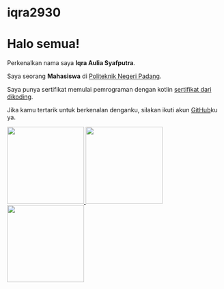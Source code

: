 # iqra2930
# Halo semua! 

Perkenalkan nama saya **Iqra Aulia Syafputra**.

Saya seorang **Mahasiswa** di [Politeknik Negeri Padang](https://www.pnp.ac.id/).

Saya punya sertifikat memulai pemrograman dengan kotlin [sertifikat dari dikoding](https://www.dicoding.com/certificates/2VX3JKY9JPYQ).

Jika kamu tertarik untuk berkenalan denganku, silakan ikuti akun [GitHub](https://github.com/iqra2930)ku ya.

<p align="left">
<a href="https://github.com/iqra2930">
  <img height="180em" src="https://github-readme-stats-eight-theta.vercel.app/api?username=IqraAulia&show_icons=true&theme=algolia&include_all_commits=true&count_private=true"/>
 
</a>
<a href="https://github.com/iqra2930">
  <img height="180em" src="![Top Langs](https://github-readme-stats.vercel.app/api/top-langs/?username=IqraAulia&layout=compact)"/>
 
</a>
 <img height="180em" src="https://github-readme-stats-eight-theta.vercel.app/api/top-langs/?username=IqraAulia&layout=compact&layout=compact&theme=algolia"/>
</a>
</p>
